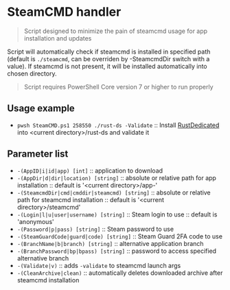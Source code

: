 # SteamCMD handler
> Script designed to minimize the pain of steamcmd usage for app installation and updates

Script will automatically check if steamcmd is installed in specified path (default is `./steamcmd`, can be overriden by -SteamcmdDir switch with a value). If steamcmd is not present, it will be installed automatically into chosen directory.

> Script requires PowerShell Core version 7 or higher to run properly

## Usage example
- `pwsh SteamCMD.ps1 258550 ./rust-ds -Validate` :: Install [RustDedicated][rust_ds_guide] into \<current directory>/rust-ds and validate it

## Parameter list
- `-(AppID|i|id|app) [int]` :: application to download
- `-(AppDir|d|dir|location) [string]` :: absolute or relative path for app installation :: default is '\<current directory>/app-<appid>'
- `-(SteamcmdDir|cmd|cmddir|steamcmd) [string]` :: absolute or relative path for steamcmd installation :: default is '\<current directory>/steamcmd'
- `-(Login|l|u|user|username) [string]` :: Steam login to use :: default is 'anonymous'
- `-(Password|p|pass) [string]` :: Steam password to use
- `-(SteamGuardCode|guard|code) [string]` :: Steam Guard 2FA code to use
- `-(BranchName|b|branch) [string]` :: alternative application branch
- `-(BranchPassword|bp|bpass) [string]` :: password to access specified alternative branch
- `-(Validate|v)` :: adds `-validate` to steamcmd launch args
- `-(CleanArchive|clean)` :: automatically deletes downloaded archive after steamcmd installation

[rust_ds_guide]: https://developer.valvesoftware.com/wiki/Rust_Dedicated_Server
